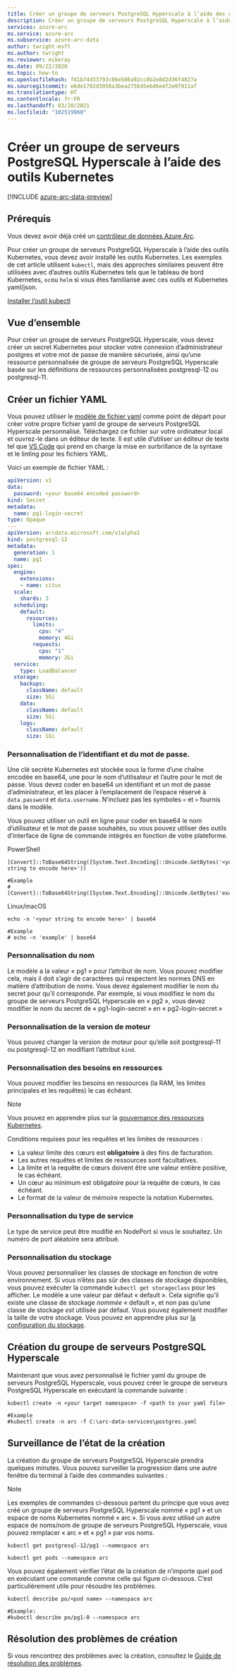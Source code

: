 ```yaml
---
title: Créer un groupe de serveurs PostgreSQL Hyperscale à l’aide des outils Kubernetes
description: Créer un groupe de serveurs PostgreSQL Hyperscale à l’aide des outils Kubernetes
services: azure-arc
ms.service: azure-arc
ms.subservice: azure-arc-data
author: twright-msft
ms.author: twright
ms.reviewer: mikeray
ms.date: 09/22/2020
ms.topic: how-to
ms.openlocfilehash: fd1b74d33793c06e586a92cc8b2e8d2d36f4827a
ms.sourcegitcommit: e6de1702d3958a3bea275645eb46e4f2e0f011af
ms.translationtype: HT
ms.contentlocale: fr-FR
ms.lasthandoff: 03/20/2021
ms.locfileid: "102519960"
---
```

# <a name="create-a-postgresql-hyperscale-server-group-using-kubernetes-tools"></a>Créer un groupe de serveurs PostgreSQL Hyperscale à l’aide des outils Kubernetes

[!INCLUDE [azure-arc-data-preview](../../../includes/azure-arc-data-preview.md)]

## <a name="prerequisites"></a>Prérequis

Vous devez avoir déjà créé un [contrôleur de données Azure Arc](./create-data-controller.md).

Pour créer un groupe de serveurs PostgreSQL Hyperscale à l’aide des outils Kubernetes, vous devez avoir installé les outils Kubernetes.  Les exemples de cet article utilisent `kubectl`, mais des approches similaires peuvent être utilisées avec d’autres outils Kubernetes tels que le tableau de bord Kubernetes, `oc`ou `helm` si vous êtes familiarisé avec ces outils et Kubernetes yaml/json.

[Installer l’outil kubectl](https://kubernetes.io/docs/tasks/tools/install-kubectl/)

## <a name="overview"></a>Vue d’ensemble

Pour créer un groupe de serveurs PostgreSQL Hyperscale, vous devez créer un secret Kubernetes pour stocker votre connexion d’administrateur postgres et votre mot de passe de manière sécurisée, ainsi qu’une ressource personnalisée de groupe de serveurs PostgreSQL Hyperscale basée sur les définitions de ressources personnalisées postgresql-12 ou postgresql-11.

## <a name="create-a-yaml-file"></a>Créer un fichier YAML

Vous pouvez utiliser le [modèle de fichier yaml](https://raw.githubusercontent.com/microsoft/azure_arc/main/arc_data_services/deploy/yaml/postgresql.yaml) comme point de départ pour créer votre propre fichier yaml de groupe de serveurs PostgreSQL Hyperscale personnalisé.  Téléchargez ce fichier sur votre ordinateur local et ouvrez-le dans un éditeur de texte.  Il est utile d’utiliser un éditeur de texte tel que [VS Code](https://code.visualstudio.com/download) qui prend en charge la mise en surbrillance de la syntaxe et le linting pour les fichiers YAML.

Voici un exemple de fichier YAML :

```yaml
apiVersion: v1
data:
  password: <your base64 encoded password>
kind: Secret
metadata:
  name: pg1-login-secret
type: Opaque
---
apiVersion: arcdata.microsoft.com/v1alpha1
kind: postgresql-12
metadata:
  generation: 1
  name: pg1
spec:
  engine:
    extensions:
    - name: citus
  scale:
    shards: 3
  scheduling:
    default:
      resources:
        limits:
          cpu: "4"
          memory: 4Gi
        requests:
          cpu: "1"
          memory: 2Gi
  service:
    type: LoadBalancer
  storage:
    backups:
      className: default
      size: 5Gi
    data:
      className: default
      size: 5Gi
    logs:
      className: default
      size: 1Gi
```

### <a name="customizing-the-login-and-password"></a>Personnalisation de l’identifiant et du mot de passe.
Une clé secrète Kubernetes est stockée sous la forme d’une chaîne encodée en base64, une pour le nom d’utilisateur et l’autre pour le mot de passe.  Vous devez coder en base64 un identifiant et un mot de passe d’administrateur, et les placer à l’emplacement de l’espace réservé à `data.password` et `data.username`.  N’incluez pas les symboles `<` et `>` fournis dans le modèle.

Vous pouvez utiliser un outil en ligne pour coder en base64 le nom d’utilisateur et le mot de passe souhaités, ou vous pouvez utiliser des outils d’interface de ligne de commande intégrés en fonction de votre plateforme.

PowerShell

```console
[Convert]::ToBase64String([System.Text.Encoding]::Unicode.GetBytes('<your string to encode here>'))

#Example
#[Convert]::ToBase64String([System.Text.Encoding]::Unicode.GetBytes('example'))

```

Linux/macOS

```console
echo -n '<your string to encode here>' | base64

#Example
# echo -n 'example' | base64
```

### <a name="customizing-the-name"></a>Personnalisation du nom

Le modèle a la valeur « pg1 » pour l’attribut de nom.  Vous pouvez modifier cela, mais il doit s’agir de caractères qui respectent les normes DNS en matière d’attribution de noms.  Vous devez également modifier le nom du secret pour qu’il corresponde.  Par exemple, si vous modifiez le nom du groupe de serveurs PostgreSQL Hyperscale en « pg2 », vous devez modifier le nom du secret de « pg1-login-secret » en « pg2-login-secret »

### <a name="customizing-the-engine-version"></a>Personnalisation de la version de moteur

Vous pouvez changer la version de moteur pour qu’elle soit postgresql-11 ou postgresql-12 en modifiant l’attribut `kind`.

### <a name="customizing-the-resource-requirements"></a>Personnalisation des besoins en ressources

Vous pouvez modifier les besoins en ressources (la RAM, les limites principales et les requêtes) le cas échéant.  

> [!NOTE]
> Vous pouvez en apprendre plus sur la [gouvernance des ressources Kubernetes](https://kubernetes.io/docs/concepts/configuration/manage-resources-containers/#resource-units-in-kubernetes).

Conditions requises pour les requêtes et les limites de ressources :
- La valeur limite des cœurs est **obligatoire** à des fins de facturation.
- Les autres requêtes et limites de ressources sont facultatives.
- La limite et la requête de cœurs doivent être une valeur entière positive, le cas échéant.
- Un cœur au minimum est obligatoire pour la requête de cœurs, le cas échéant.
- Le format de la valeur de mémoire respecte la notation Kubernetes.  

### <a name="customizing-service-type"></a>Personnalisation du type de service

Le type de service peut être modifié en NodePort si vous le souhaitez.  Un numéro de port aléatoire sera attribué.

### <a name="customizing-storage"></a>Personnalisation du stockage

Vous pouvez personnaliser les classes de stockage en fonction de votre environnement.  Si vous n’êtes pas sûr des classes de stockage disponibles, vous pouvez exécuter la commande `kubectl get storageclass` pour les afficher.  Le modèle a une valeur par défaut « default ».  Cela signifie qu’il existe une classe de stockage _nommée_ « default », et non pas qu’une classe de stockage _est_ utilisée par défaut.  Vous pouvez également modifier la taille de votre stockage.  Vous pouvez en apprendre plus sur [la configuration du stockage](./storage-configuration.md).

## <a name="creating-the-postgresql-hyperscale-server-group"></a>Création du groupe de serveurs PostgreSQL Hyperscale

Maintenant que vous avez personnalisé le fichier yaml du groupe de serveurs PostgreSQL Hyperscale, vous pouvez créer le groupe de serveurs PostgreSQL Hyperscale en exécutant la commande suivante :

```console
kubectl create -n <your target namespace> -f <path to your yaml file>

#Example
#kubectl create -n arc -f C:\arc-data-services\postgres.yaml
```


## <a name="monitoring-the-creation-status"></a>Surveillance de l’état de la création

La création du groupe de serveurs PostgreSQL Hyperscale prendra quelques minutes. Vous pouvez surveiller la progression dans une autre fenêtre du terminal à l’aide des commandes suivantes :

> [!NOTE]
>  Les exemples de commandes ci-dessous partent du principe que vous avez créé un groupe de serveurs PostgreSQL Hyperscale nommé « pg1 » et un espace de noms Kubernetes nommé « arc ».  Si vous avez utilisé un autre espace de noms/nom de groupe de serveurs PostgreSQL Hyperscale, vous pouvez remplacer « arc » et « pg1 » par vos noms.

```console
kubectl get postgresql-12/pg1 --namespace arc
```

```console
kubectl get pods --namespace arc
```

Vous pouvez également vérifier l’état de la création de n’importe quel pod en exécutant une commande comme celle qui figure ci-dessous.  C’est particulièrement utile pour résoudre les problèmes.

```console
kubectl describe po/<pod name> --namespace arc

#Example:
#kubectl describe po/pg1-0 --namespace arc
```

## <a name="troubleshooting-creation-problems"></a>Résolution des problèmes de création

Si vous rencontrez des problèmes avec la création, consultez le [Guide de résolution des problèmes](troubleshoot-guide.md).